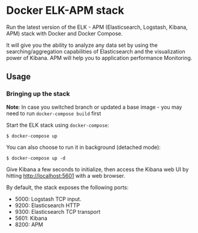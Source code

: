 
# Docker ELK-APM stack

Run the latest version of the ELK - APM (Elasticsearch, Logstash, Kibana, APM) stack with Docker and Docker Compose.

It will give you the ability to analyze any data set by using the searching/aggregation capabilities of Elasticsearch
and the visualization power of Kibana. APM will help you to application performance Monitoring.

## Usage

### Bringing up the stack

**Note**: In case you switched branch or updated a base image - you may need to run `docker-compose build` first

Start the ELK stack using `docker-compose`:

```console
$ docker-compose up
```

You can also choose to run it in background (detached mode):

```console
$ docker-compose up -d
```

Give Kibana a few seconds to initialize, then access the Kibana web UI by hitting
[http://localhost:5601](http://localhost:5601) with a web browser.

By default, the stack exposes the following ports:
* 5000: Logstash TCP input.
* 9200: Elasticsearch HTTP
* 9300: Elasticsearch TCP transport
* 5601: Kibana
* 8200: APM
